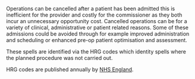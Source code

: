 Operations can be cancelled after a patient has been admitted this is inefficient for the provider and costly for the commissioner as they both incur an unnecessary opportunity cost. Cancelled operations can be for a variety of clinical, administrative or patient related reasons. Some of these admissions could be avoided through for example improved administration and scheduling or enhanced pre-op patient optimisation and assessment.

These spells are identified via the HRG codes which identity spells where the planned procedure was not carried out.

HRG codes are published annually by [NHS England][1].

[1]: https://www.england.nhs.uk/publication/national-tariff-payment-system-documents-annexes-and-supporting-documents/